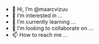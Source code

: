 - 👋 Hi, I’m @maarcvizuu
- 👀 I’m interested in ...
- 🌱 I’m currently learning ...
- 💞️ I’m looking to collaborate on ...
- 📫 How to reach me ...

<!---
maarcvizuu/maarcvizuu is a ✨ special ✨ repository because its `README.md` (this file) appears on your GitHub profile.
You can click the Preview link to take a look at your changes.
--->
